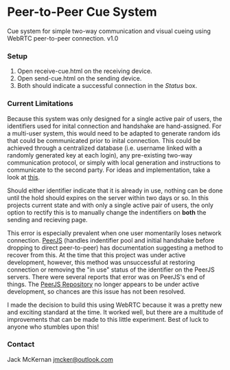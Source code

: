 # Peer-to-Peer Cue System #

Cue system for simple two-way communication and visual cueing using WebRTC peer-to-peer connection.
v1.0

### Setup ###

1. Open receive-cue.html on the receiving device.
2. Open send-cue.html on the sending device.
3. Both should indicate a successful connection in the *Status* box.


### Current Limitations ###

Because this system was only designed for a single active pair of users, the identifiers used for inital connection and handshake are hand-assigned. For a multi-user system, this would need to be adapted to generate random ids that could be communicated prior to inital connection. This could be achieved through a centralized database (i.e. username linked with a randomly generated key at each login), any pre-existing two-way communication protocol, or simply with local generation and instructions to communicate to the second party. For ideas and implementation, take a look at [this](https://www.html5rocks.com/en/tutorials/webrtc/basics/#toc-signaling).

Should either identifier indicate that it is already in use, nothing can be done until the hold should expires on the server within two days or so. In this projects current state and with only a single active pair of users, the only option to rectify this is to manually change the indentifiers on **both** the sending and recieving page.

This error is especially prevalent when one user momentarily loses network connection. [PeerJS](http://peerjs.com/docs/) (handles indentifier pool and initial handshake before dropping to direct peer-to-peer) has documentation suggesting a method to recover from this. At the time that this project was under active development, however, this method was unsuccessful at restoring connection or removing the "in use" status of the identifier on the PeerJS servers. There were several reports that error was on PeerJS's end of things. The [PeerJS Repository](https://github.com/peers/peerjs) no longer appears to be under active development, so chances are this issue has not been resolved.

I made the decision to build this using WebRTC because it was a pretty new and exciting standard at the time. It worked well, but there are a multitude of improvements that can be made to this little experiment. Best of luck to anyone who stumbles upon this!


### Contact ###
Jack McKernan <a href="mailto:jmcker@outlook.com" target="_blank">jmcker@outlook.com</a>
